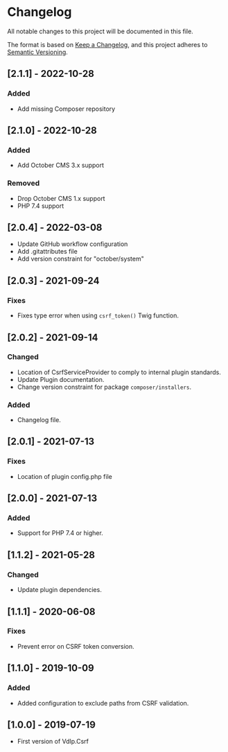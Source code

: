 # Changelog
All notable changes to this project will be documented in this file.

The format is based on [Keep a Changelog](https://keepachangelog.com/en/1.0.0/),
and this project adheres to [Semantic Versioning](https://semver.org/spec/v2.0.0.html).

## [2.1.1] - 2022-10-28

### Added
- Add missing Composer repository

## [2.1.0] - 2022-10-28

### Added
- Add October CMS 3.x support

### Removed
- Drop October CMS 1.x support
- PHP 7.4 support

## [2.0.4] - 2022-03-08

- Update GitHub workflow configuration
- Add .gitattributes file
- Add version constraint for "october/system"

## [2.0.3] - 2021-09-24

### Fixes
- Fixes type error when using `csrf_token()` Twig function.

## [2.0.2] - 2021-09-14

### Changed
- Location of CsrfServiceProvider to comply to internal plugin standards.
- Update Plugin documentation.
- Change version constraint for package `composer/installers`.

### Added
- Changelog file.

## [2.0.1] - 2021-07-13

### Fixes
- Location of plugin config.php file

## [2.0.0] - 2021-07-13

### Added
- Support for PHP 7.4 or higher.

## [1.1.2] - 2021-05-28

### Changed
- Update plugin dependencies.

## [1.1.1] - 2020-06-08

### Fixes
- Prevent error on CSRF token conversion.

## [1.1.0] - 2019-10-09

### Added
- Added configuration to exclude paths from CSRF validation.

## [1.0.0] - 2019-07-19

- First version of Vdlp.Csrf 
